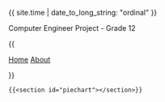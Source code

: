 {{ site.time | date_to_long_string: "ordinal" }}


Computer Engineer Project - Grade 12


{{<nav>

<a href="https://devadhiraj.github.io/Comp-eng-project/">Home</a>
<a href="https://github.com/devAdhiraj/Comp-eng-project">About</a>

</nav>}}

    {{<section id="piechart"></section>}}

